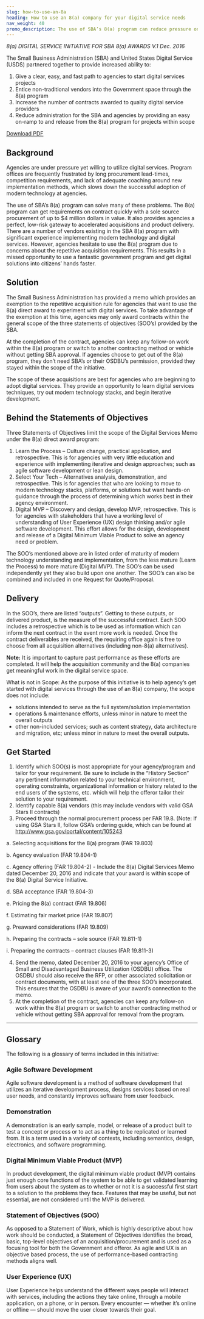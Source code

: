 ```yaml
---
slug: how-to-use-an-8a
heading: How to use an 8(a) company for your digital service needs
nav_weight: 40
promo_description: The use of SBA’s 8(a) program can reduce pressure on agencies to use digital services by shortening procurement lead times, ease competition requirements, and provide coaching around new implementation methods.
---
```


_8(a) DIGITAL SERVICE INITIATIVE FOR SBA 8(a) AWARDS_
_V.1 Dec. 2016_

The Small Business Administration (SBA) and United States Digital Service (USDS) partnered together to provide increased ability to:

1. Give a clear, easy, and fast path to agencies to start digital services projects
2. Entice non-traditional vendors into the Government space through the 8(a) program
3. Increase the number of contracts awarded to quality digital service providers
4. Reduce administration for the SBA and agencies by providing an easy on-ramp to and release from the 8(a) program for projects within scope

<a class="usa-button" target="_blank" href="/assets/files/USDS-HowTo8a.pdf">Download PDF</a>

## Background

Agencies are under pressure yet willing to utilize digital services. Program offices are frequently frustrated by long procurement lead-times, competition requirements, and lack of adequate coaching around new implementation methods, which slows down the successful adoption of modern technology at agencies.

The use of SBA’s 8(a) program can solve many of these problems. The 8(a) program can get requirements on contract quickly with a sole source procurement of up to $4 million dollars in value. It also provides agencies a perfect, low-risk gateway to accelerated acquisitions and product delivery. There are a number of vendors existing in the SBA 8(a) program with significant experience implementing modern technology and digital services. However, agencies hesitate to use the 8(a) program due to concerns about the repetitive acquisition requirements. This results in a missed opportunity to use a fantastic government program and get digital solutions into citizens’ hands faster.

## Solution

The Small Business Administration has provided a memo which provides an exemption to the repetitive acquisition rule for agencies that want to use the 8(a) direct award to experiment with digital services. To take advantage of the exemption at this time, agencies may only award contracts within the general scope of the three statements of objectives (SOO’s) provided by the SBA.

At the completion of the contract, agencies can keep any follow-on work within the 8(a) program or switch to another contracting method or vehicle without getting SBA approval. If agencies choose to get out of the 8(a) program, they don’t need SBA’s or their OSDBU’s permission, provided they stayed within the scope of the initiative.

The scope of these acquisitions are best for agencies who are beginning to adopt digital services. They provide an opportunity to learn digital services techniques, try out modern technology stacks, and begin iterative development.

## Behind the Statements of Objectives

Three Statements of Objectives limit the scope of the Digital Services Memo under the 8(a) direct award program:

1. Learn the Process – Culture change, practical application, and retrospective. This is for agencies with very little education and experience with implementing iterative and design approaches; such as agile software development or lean design.
2. Select Your Tech – Alternatives analysis, demonstration, and retrospective. This is for agencies that who are looking to move to modern technology stacks, platforms, or solutions but want hands-on guidance through the process of determining which works best in their agency environment.
3. Digital MVP – Discovery and design, develop MVP, retrospective. This is for agencies with stakeholders that have a working level of understanding of User Experience (UX) design thinking and/or agile software development. This effort allows for the design, development and release of a Digital Minimum Viable Product to solve an agency need or problem.

The SOO’s mentioned above are in listed order of maturity of modern technology understanding and implementation, from the less mature (Learn the Process) to more mature (Digital MVP). The SOO’s can be used independently yet they also build upon one another. The SOO’s can also be combined and included in one Request for Quote/Proposal.

## Delivery

In the SOO’s, there are listed “outputs”. Getting to these outputs, or delivered product, is the measure of the successful contract. Each SOO includes a retrospective which is to be used as information which can inform the next contract in the event more work is needed. Once the contract deliverables are received, the requiring office again is free to choose from all acquisition alternatives (including non-8(a) alternatives).

**Note:** It is important to capture past performance as these efforts are completed. It will help the acquisition community and the 8(a) companies get meaningful work in the digital service space.

What is not in Scope:
As the purpose of this initiative is to help agency’s get started with digital services through the use of an 8(a) company, the scope does not include:

- solutions intended to serve as the full system/solution implementation
- operations & maintenance efforts, unless minor in nature to meet the overall outputs
- other non-included services; such as content strategy, data architecture and migration, etc; unless minor in nature to meet the overall outputs.

## Get Started

1. Identify which SOO(s) is most appropriate for your agency/program and tailor for your requirement. Be sure to include in the “History Section” any pertinent information related to your technical environment, operating constraints, organizational information or history related to the end users of the systems, etc. which will help the offeror tailor their solution to your requirement.
2. Identify capable 8(a) vendors (this may include vendors with valid GSA Stars II contracts)
3. Proceed through the normal procurement process per FAR 19.8. (Note: If using GSA Stars II, follow GSA’s ordering guide, which can be found at <a href="http://www.gsa.gov/portal/content/105243" target="_blank" class="usa-external_link">http://www.gsa.gov/portal/content/105243</a>

a. Selecting acquisitions for the 8(a) program (FAR 19.803)

b. Agency evaluation (FAR 19.804-1)

c. Agency offering (FAR 19.804-2) - Include the 8(a) Digital Services Memo dated December 20, 2016 and indicate that your award is within scope of the 8(a) Digital Service Initiative.

d. SBA acceptance (FAR 19.804-3)

e. Pricing the 8(a) contract (FAR 19.806)

f. Estimating fair market price (FAR 19.807)

g. Preaward considerations (FAR 19.809)

h. Preparing the contracts – sole source (FAR 19.811-1)

i. Preparing the contracts – contract clauses (FAR 19.811-3)

4. Send the memo, dated December 20, 2016 to your agency’s Office of Small and Disadvantaged Business Utilization (OSDBU) office. The OSDBU should also receive the RFP, or other associated solicitation or contract documents, with at least one of the three SOO’s incorporated. This ensures that the OSDBU is aware of your award’s connection to the memo.
5. At the completion of the contract, agencies can keep any follow-on work within the 8(a) program or switch to another contracting method or vehicle without getting SBA approval for removal from the program.

---

## Glossary

The following is a glossary of terms included in this initiative:

### Agile Software Development

Agile software development is a method of software development that utilizes an iterative development process, designs services based on real user needs, and constantly improves software from user feedback.

### Demonstration

A demonstration is an early sample, model, or release of a product built to test a concept or process or to act as a thing to be replicated or learned from. It is a term used in a variety of contexts, including semantics, design, electronics, and software programming.

### Digital Minimum Viable Product (MVP)

In product development, the digital minimum viable product (MVP) contains just enough core functions of the system to be able to get validated learning from users about the system as to whether or not it is a successful first start to a solution to the problems they face. Features that may be useful, but not essential, are not considered until the MVP is delivered.

### Statement of Objectives (SOO)

As opposed to a Statement of Work, which is highly descriptive about how work should be conducted, a Statement of Objectives identifies the broad, basic, top-level objectives of an acquisition/procurement and is used as a focusing tool for both the Government and offeror. As agile and UX is an objective based process, the use of performance-based contracting methods aligns well.

### User Experience (UX)

User Experience helps understand the different ways people will interact with services, including the actions they take online, through a mobile application, on a phone, or in person. Every encounter — whether it’s online or offline — should move the user closer towards their goal.
